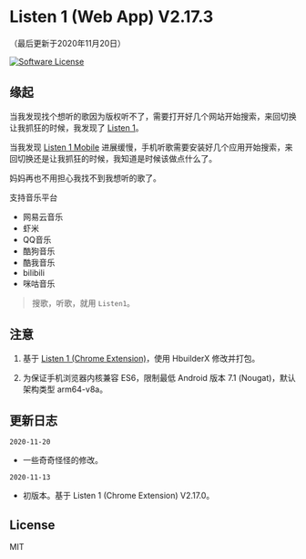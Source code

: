 Listen 1 (Web App) V2.17.3
==========
（最后更新于2020年11月20日）

[![Software License](https://img.shields.io/badge/license-MIT-brightgreen.svg)](LICENSE)

缘起
----
当我发现找个想听的歌因为版权听不了，需要打开好几个网站开始搜索，来回切换让我抓狂的时候，我发现了 [Listen 1](https://listen1.github.io/listen1/)。

当我发现 [Listen 1 Mobile](https://github.com/listen1/listen1_mobile) 进展缓慢，手机听歌需要安装好几个应用开始搜索，来回切换还是让我抓狂的时候，我知道是时候该做点什么了。

妈妈再也不用担心我找不到我想听的歌了。

支持音乐平台
* 网易云音乐
* 虾米
* QQ音乐
* 酷狗音乐
* 酷我音乐
* bilibili
* 咪咕音乐

> 搜歌，听歌，就用 `Listen1`。

注意
----
1. 基于 [Listen 1 (Chrome Extension)](https://github.com/listen1/listen1_chrome_extension)，使用 HbuilderX 修改并打包。

2. 为保证手机浏览器内核兼容 ES6，限制最低 Android 版本 7.1 (Nougat)，默认架构类型 arm64-v8a。

更新日志
-------
`2020-11-20`
* 一些奇奇怪怪的修改。

`2020-11-13`
* 初版本。基于 Listen 1 (Chrome Extension) V2.17.0。


License
--------
MIT
